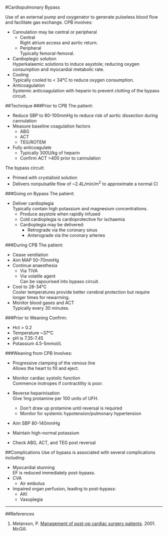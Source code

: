 #Cardiopulmonary Bypass

Use of an external pump and oxygenator to generate pulseless blood flow and facilitate gas exchange. CPB involves:
* Cannulation may be central or peripheral
	* Central  
	Right atrium access and aortic return.
	* Peripheral  
	Typically femoral-femoral.
* Cardioplegic solution  
Hyperkalaemic solutions to induce asystole; reducing oxygen consumption and myocardial metabolic rate.
* Cooling  
Typically cooled to < 34°C to reduce oxygen consumption.
* Anticoagulation  
Systemic anticoagulation with heparin to prevent clotting of the bypass circuit.


##Technique
###Prior to CPB
The patient:
* Reduce SBP to 80-100mmHg to reduce risk of aortic dissection during cannulation
* Measure baseline coagulation factors
	* ABG
	* ACT
	* TEG/ROTEM
* Fully anticoagulate  
	* Typically 300U/kg of heparin
	* Confirm ACT >400 prior to cannulation

The bypass circuit:
* Primed with crystalloid solution
* Delivers nonpulsatile flow of ~2.4L/min/m<sup>2</sup> to approximate a normal CI


###Going on Bypass
The patient:
* Deliver cardioplegia  
Typically contain high potassium and magnesium concentrations.
	* Produce asystole when rapidly infused
	* Cold cardioplegia is cardioprotective for ischaemia
	* Cardioplegia may be delivered:
		* Retrograde via the coronary sinus
		* Anterograde via the coronary arteries


###During CPB
The patient:
* Cease ventilation
* Aim MAP 50-70mmHg
* Continue anaesthesia
	* Via TIVA
	* Via volatile agent  
	Can be vapourised into bypass circuit.
* Cool to 28-34°C  
Cooler temperatures provide better cerebral protection but require longer times for rewarming.
* Monitor blood gases and ACT  
Typically every 30 minutes.


###Prior to Weaning
Confirm:
* Hct > 0.2
* Temperature ~37°C
* pH is 7.35-7.45
* Potassium 4.5-5mmol/L
 

###Weaning from CPB
Involves:
* Progressive clamping of the venous line  
Allows the heart to fill and eject.
* Monitor cardiac systolic function  
Commence inotropes if contractility is poor.


* Reverse heparinisation  
Give 1mg protamine per 100 units of UFH.
	* Don't draw up protamine until reversal is required
	* Monitor for systemic hypotension/pulmonary hypertension


* Aim SBP 80-140mmHg
* Maintain high-normal potassium
* Check ABG, ACT, and TEG post reversal

##Complications
Use of bypass is associated with several complications including:
* Myocardial stunning  
EF is reduced immediately post-bypass.
* CVA
	* Air embolus
* Impaired organ perfusion, leading to post-bypass:
	* AKI
	* Vasoplegia



---

##References
1. Melanson, P. [Management of post-op cardiac surgery patients](https://www.mcgill.ca/criticalcare/teaching/protocols/cardiac). 2001. McGill.